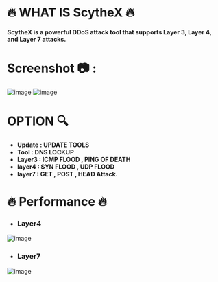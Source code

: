 # 🔥 WHAT IS ScytheX 🔥
**ScytheX is a powerful DDoS attack tool that supports Layer 3, Layer 4, and Layer 7 attacks.**

# Screenshot 📷 :
![image](https://github.com/user-attachments/assets/159c9bf6-dd1d-4e80-b3a1-8296a6f32dda)
![image](https://github.com/user-attachments/assets/dd62bba0-70e6-45ad-99af-ec8ae9347fce)


# OPTION 🔍
- **Update : UPDATE TOOLS**
- **Tool   : DNS LOCKUP**
- **Layer3 : ICMP FLOOD , PING OF DEATH**
- **layer4 : SYN FLOOD , UDP FLOOD**
- **layer7 : GET , POST , HEAD Attack.**

# 🔥 Performance 🔥

- ### Layer4
![image](https://github.com/user-attachments/assets/1468e008-c734-4a53-a3d1-353bd6bea199)

- ### Layer7
![image](https://github.com/user-attachments/assets/d9e4458c-3b64-43cb-8ef6-4e5c42b842a7)





